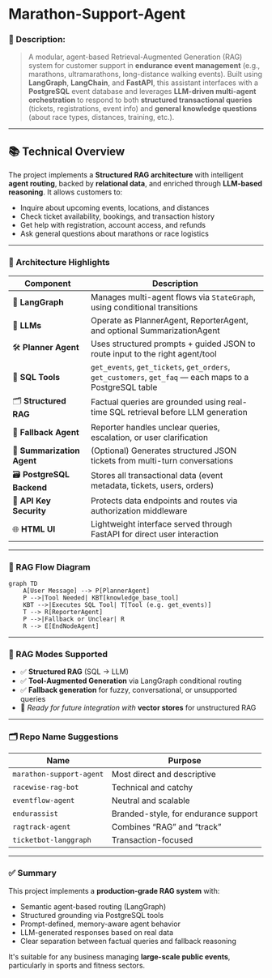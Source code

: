 # Marathon-Support-Agent

### **📄 Description:**

> A modular, agent-based Retrieval-Augmented Generation (RAG) system for customer support in **endurance event management** (e.g., marathons, ultramarathons, long-distance walking events). Built using **LangGraph**, **LangChain**, and **FastAPI**, this assistant interfaces with a **PostgreSQL** event database and leverages **LLM-driven multi-agent orchestration** to respond to both **structured transactional queries** (tickets, registrations, event info) and **general knowledge questions** (about race types, distances, training, etc.).

---

## 📚 Technical Overview

The project implements a **Structured RAG architecture** with intelligent **agent routing**, backed by **relational data**, and enriched through **LLM-based reasoning**. It allows customers to:

- Inquire about upcoming events, locations, and distances
- Check ticket availability, bookings, and transaction history
- Get help with registration, account access, and refunds
- Ask general questions about marathons or race logistics

---

### 🧠 Architecture Highlights

| Component                  | Description                                                                                             |
| -------------------------- | ------------------------------------------------------------------------------------------------------- |
| 🧭 **LangGraph**           | Manages multi-agent flows via `StateGraph`, using conditional transitions                               |
| 🤖 **LLMs**                | Operate as PlannerAgent, ReporterAgent, and optional SummarizationAgent                                 |
| 🛠️ **Planner Agent**       | Uses structured prompts + guided JSON to route input to the right agent/tool                            |
| 🔧 **SQL Tools**           | `get_events`, `get_tickets`, `get_orders`, `get_customers`, `get_faq` — each maps to a PostgreSQL table |
| 🗂️ **Structured RAG**      | Factual queries are grounded using real-time SQL retrieval before LLM generation                        |
| 💬 **Fallback Agent**      | Reporter handles unclear queries, escalation, or user clarification                                     |
| 🧾 **Summarization Agent** | (Optional) Generates structured JSON tickets from multi-turn conversations                              |
| 🗃️ **PostgreSQL Backend**  | Stores all transactional data (event metadata, tickets, users, orders)                                  |
| 🔐 **API Key Security**    | Protects data endpoints and routes via authorization middleware                                         |
| 🌐 **HTML UI**             | Lightweight interface served through FastAPI for direct user interaction                                |

---

### 🧬 RAG Flow Diagram

```mermaid
graph TD
    A[User Message] --> P[PlannerAgent]
    P -->|Tool Needed| KBT[knowledge_base_tool]
    KBT -->|Executes SQL Tool| T[Tool (e.g. get_events)]
    T --> R[ReporterAgent]
    P -->|Fallback or Unclear| R
    R --> E[EndNodeAgent]
```

---

### 🧠 RAG Modes Supported

- ✅ **Structured RAG** (SQL → LLM)
- ✅ **Tool-Augmented Generation** via LangGraph conditional routing
- ✅ **Fallback generation** for fuzzy, conversational, or unsupported queries
- 🔌 _Ready for future integration with_ **vector stores** for unstructured RAG

---

### 🗂️ Repo Name Suggestions

| Name                     | Purpose                              |
| ------------------------ | ------------------------------------ |
| `marathon-support-agent` | Most direct and descriptive          |
| `racewise-rag-bot`       | Technical and catchy                 |
| `eventflow-agent`        | Neutral and scalable                 |
| `endurassist`            | Branded-style, for endurance support |
| `ragtrack-agent`         | Combines “RAG” and “track”           |
| `ticketbot-langgraph`    | Transaction-focused                  |

---

### ✅ Summary

This project implements a **production-grade RAG system** with:

- Semantic agent-based routing (LangGraph)
- Structured grounding via PostgreSQL tools
- Prompt-defined, memory-aware agent behavior
- LLM-generated responses based on real data
- Clear separation between factual queries and fallback reasoning

It's suitable for any business managing **large-scale public events**, particularly in sports and fitness sectors.
